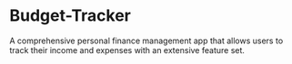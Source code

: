 # Budget-Tracker
A comprehensive personal finance management app that allows users to track their income and expenses with an extensive feature set.
